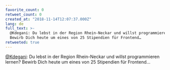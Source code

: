 ```yaml
---
favorite_count: 0
retweet_count: 0
created_at: "2018-11-14T12:07:37.000Z"
lang: de
full_text: >-
  @Kdegani: Du lebst in der Region Rhein-Neckar und willst programmieren lernen?
  Bewirb Dich heute um eines von 25 Stipendien für Frontend…
retweeted: true
---
```


[@Kdegani](https://twitter.com/Kdegani): Du lebst in der Region Rhein-Neckar und
willst programmieren lernen? Bewirb Dich heute um eines von 25 Stipendien für
Frontend…
